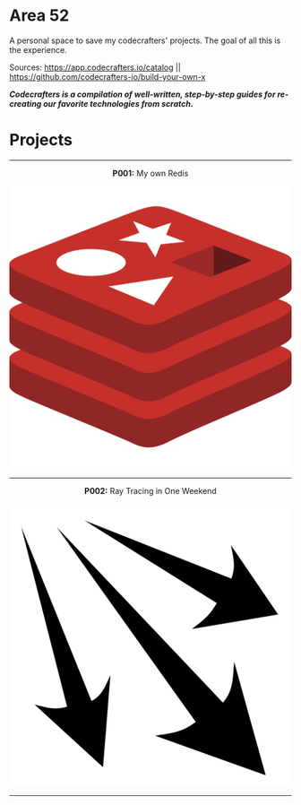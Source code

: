 # Area 52

A personal space to save my codecrafters' projects. The goal of all this is the experience.

Sources: https://app.codecrafters.io/catalog   ||   https://github.com/codecrafters-io/build-your-own-x

***Codecrafters is a compilation of well-written, step-by-step guides for re-creating our favorite technologies from scratch.***

# Projects

<center>

---

**P001:** My own Redis

![P001](.image/README/redis.svg "My own Redis")

---

**P002:** Ray Tracing in One Weekend

![P002](.image/README/raytracing.svg "Raytracing in one weekend")

---
